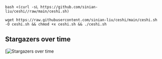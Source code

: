 ```
bash <(curl -sL https://github.com/sinian-liu/ceshi//raw/main/ceshi.sh)
```

```
wget https://raw.githubusercontent.com/sinian-liu/ceshi/main/ceshi.sh -O ceshi.sh && chmod +x ceshi.sh && ./ceshi.sh
```
## Stargazers over time
[![Stargazers over time](https://starchart.cc/sinian-liu/ceshi)
